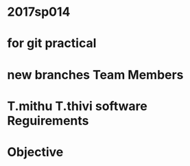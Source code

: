# 2017sp014
for git practical
======================================
new branches
Team Members
============================
T.mithu
T.thivi
software Reguirements
=========================


Objective
===========================
